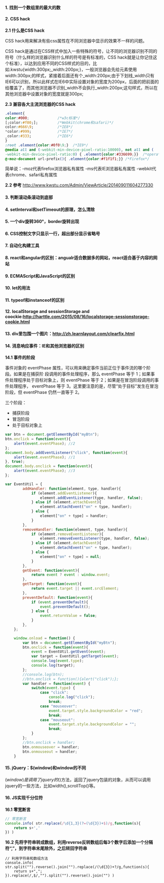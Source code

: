 

#### 1. 找到一个数组里的最大的数

#### 2. CSS hack

**2.1 什么是CSS hack**

CSS hack用来解决有些css属性在不同浏览器中显示的效果不一样的问题。

CSS hack是通过在CSS样式中加入一些特殊的符号，让不同的浏览器识别不同的符号（什么样的浏览器识别什么样的符号是有标准的，CSS hack就是让你记住这个标准），以达到应用不同的CSS样式的目的，比如.kwstu{width:300px;_width:200px;}，一般浏览器会先给元素使用width:300px;的样式，紧接着后面还有个_width:200px;由于下划线_width只有IE6可以识别，所以此样式在IE6中实际设置对象的宽度为200px，后面的把前面的给覆盖了，而其他浏览器不识别_width不会执行_width:200px;这句样式，所以在其他浏览器中设置对象的宽度就是300px;

**2.3 兼容各大主流浏览器的CSS hack**
```css
.element{
color:#000;             /*w3c标准*/
[;color:#f00;];         /*Webkit(chrome和safari)*/
color:#666\9;           /*IE8*/
*color:#999;            /*IE7*/
_color:#333;            /*IE6*/
}
:root .element{color:#0f0\9;}  /*IE9*/
@media all and (-webkit-min-device-pixel-ratio:10000), not all and (
-webkit-min-device-pixel-ratio:0) { .element{color:#336699;}}  /*opera*/
@-moz-document url-prefix(){ .element{color:#f1f1f1;}} /*Firefox*/
```

简单说：-moz代表firefox浏览器私有属性 -ms代表IE浏览器私有属性 -webkit代表chrome、safari私有属性

**2.2 参考**
http://www.kwstu.com/Admin/ViewArticle/201409011604277330
#### 3. 判断滚动条滚动到底部

#### 4. setInterval和setTimeout的原理，怎么清除

#### 5. 一个div旋转360°，border旋转出现

#### 6. CSS控制文字只显示一行，超出部分显示省略号

#### 7. 自动化构建工具

#### 8. react和angular的区别：angualr适合数据多的网站，react适合基于内容的网站

#### 9. ECMAScript和JavaScript的区别

#### 10. let的用法

#### 11. typeof和instanceof的区别

#### 12. localStorage and sessionStorage and coockie:http://harttle.com/2015/08/16/localstorage-sessionstorage-cookie.html

#### 13. div里包围一个图片：http://zh.learnlayout.com/clearfix.html

#### 14. 消息响应事件：IE和其他浏览器的区别
**14.1 事件的阶段**

事件对象的 eventPhase 属性，可以用来确定事件当前正位于事件流的哪个阶段。如果是在捕获阶
段调用的事件处理程序，那么 eventPhase 等于 1；如果事件处理程序处于目标对象上，则 eventPhase 等于 2；如果是在冒泡阶段调用的事件处理程序， eventPhase 等于 3。这里要注意的是，尽管“处于目标”发生在冒泡阶段，但 eventPhase 仍然一直等于 2。

三个阶段：

* 捕获阶段
* 冒泡阶段
* 处于目标对象上
```javascript
var btn = document.getElementById("myBtn");
btn.onclick = function(event){
	alert(event.eventPhase); //2
};
document.body.addEventListener("click", function(event){
	alert(event.eventPhase); //1
}, true);
document.body.onclick = function(event){
	alert(event.eventPhase); //3
};
```
```javascript
var EventUtil = {
        addHandler: function(element, type, handler){
            if (element.addEventListener){
                element.addEventListener(type, handler, false);
            } else if (element.attachEvent){
                element.attachEvent("on" + type, handler);
            } else {
                element["on" + type] = handler;
            }
        },
        removeHandler: function(element, type, handler){
            if (element.removeEventListener){
                element.removeEventListener(type, handler, false);
            } else if (element.detachEvent){
                element.detachEvent("on" + type, handler);
            } else {
                element["on" + type] = null;
            }
        },
        getEvent: function(event){
            return event ? event : window.event;
        },
        getTarget: function(event){
            return event.target || event.srcElement;
        },
        preventDefault: function(event){
            if (event.preventDefault){
                event.preventDefault();
            } else {
                event.returnValue = false;
            }
        },
    };

    window.onload = function() {
        var btn = document.getElementById("myBtn");
        btn.onclick = function(event){
            event = EventUtil.getEvent(event);
            var target = EventUtil.getTarget(event);
            console.log(event.type);
            console.log(target);
        };
        //console.log(btn);
        //btn.onclick = function(){alert("click");};
        var handler = function(event) {
            switch(event.type) {
                case "click":
                    console.log("click");
                    break;
                case "mouseover":
                    event.target.style.backgroundColor = "red";
                    break;
                case "mouseout":
                    event.target.style.backgroundColor = "";
                    break;
            }
        };
        //btn.onclick = handler;
        btn.onmouseover = handler;
        btn.onmouseout = handler;
    }
```
#### 15. jQuery：$(window)和window的不同
$(window)是调用了jquery的$()方法，返回了jquery包装的对象，从而可以调用jquery的一些方法，比如width(),scrollTop()等。

#### 16. JS实现千分位符

**16.1 零宽断言** 
```javascript
// 零宽断言
console.info( str.replace(/\d{1,3}(?=(\d{3})+$)/g,function(s){
    return s+','
}) )
```

**16.2 先将字符串转成数组，利用reverse反转数组后每3个数字后添加一个分隔符“,”，到字符串末尾除外，之后转回字符串** 
```
// 利用字符串和数组方法
console.info( str.split("").reverse().join("").replace(/(\d{3})+?/g,function(s){
    return s+",";
}).replace(/,$/,"").split("").reverse().join("") )
```